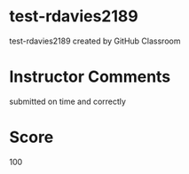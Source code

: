 # test-rdavies2189
test-rdavies2189 created by GitHub Classroom
# Instructor Comments
submitted on time and correctly

# Score
100

